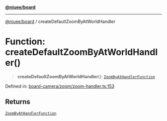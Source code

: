[**@niuee/board**](../README.md)

***

[@niuee/board](../globals.md) / createDefaultZoomByAtWorldHandler

# Function: createDefaultZoomByAtWorldHandler()

> **createDefaultZoomByAtWorldHandler**(): [`ZoomByAtHandlerFunction`](../type-aliases/ZoomByAtHandlerFunction.md)

Defined in: [board-camera/zoom/zoom-handler.ts:153](https://github.com/niuee/board/blob/cc09a87e934160adef876c4e11d51fd97e78653d/src/board-camera/zoom/zoom-handler.ts#L153)

## Returns

[`ZoomByAtHandlerFunction`](../type-aliases/ZoomByAtHandlerFunction.md)
